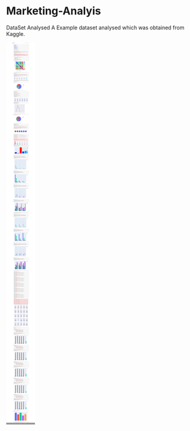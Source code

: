 # Marketing-Analyis
DataSet Analysed
A Example dataset analysed which was obtained from Kaggle.





![Alt text](https://github.com/frax0n/Marketing-Analyis/blob/main/SS.png)
